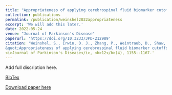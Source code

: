 ```yaml
---
title: "Appropriateness of applying cerebrospinal fluid biomarker cutoffs from Alzheimer’s disease to Parkinson’s disease"
collection: publications
permalink: /publication/weinshel2022appropriateness
excerpt: 'We will add this later.'
date: 2022-05-24
venue: "Journal of Parkinson's Disease"
paperurl: 'https://doi.org/10.3233/JPD-212989'
citation: 'Weinshel, S., Irwin, D. J., Zhang, P., Weintraub, D., Shaw, L. M., Siderowf, A. and Xie, S. X. (2022). 
&quot;Appropriateness of applying cerebrospinal fluid biomarker cutoffs from Alzheimer's disease to Parkinson's disease.&quot; 
<i>Journal of Parkinson's Disease</i>, <b>12</b>(4), 1155--1167.'
---
```

Add full discription here.

[BibTex](https://panpan-zhang.com/files/weinshel2022appropriateness.bib)

[Download paper here](https://doi.org/10.3233/JPD-212989)


